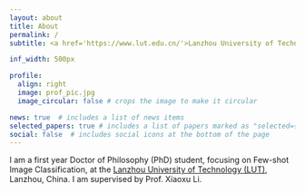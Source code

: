 ```yaml
---
layout: about
title: About
permalink: /
subtitle: <a href='https://www.lut.edu.cn/'>Lanzhou University of Technology, Lanzhou, China</a>

inf_width: 500px

profile:
  align: right
  image: prof_pic.jpg
  image_circular: false # crops the image to make it circular

news: true  # includes a list of news items
selected_papers: true # includes a list of papers marked as "selected={true}"
social: false  # includes social icons at the bottom of the page
---
```



I am a first year Doctor of Philosophy (PhD) student, focusing on Few-shot Image Classification, at the [Lanzhou University of Technology (LUT)](https://www.lut.edu.cn/), Lanzhou, China. I am supervised by Prof. Xiaoxu Li.
<p style="display: none;">武继杰, 继杰, Wu Jijie, Jijie Wu, Wjj, JJ W, Wujijie, Jijiewu, jijie</p>

